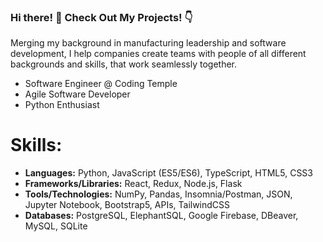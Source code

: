 ### Hi there! 👋 Check Out My Projects! 👇

Merging my background in manufacturing leadership and software development,
I help companies create teams with people of all different backgrounds and skills, that work seamlessly together.

- Software Engineer @ Coding Temple
- Agile Software Developer
- Python Enthusiast

# Skills:
- **Languages:** Python, JavaScript (ES5/ES6), TypeScript, HTML5, CSS3
- **Frameworks/Libraries:** React, Redux, Node.js, Flask
- **Tools/Technologies:** NumPy, Pandas, Insomnia/Postman, JSON, Jupyter Notebook, Bootstrap5, APIs, TailwindCSS
- **Databases:** PostgreSQL, ElephantSQL, Google Firebase, DBeaver, MySQL, SQLite
